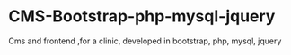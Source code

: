 # CMS-Bootstrap-php-mysql-jquery
Cms and frontend ,for a clinic, developed in bootstrap, php, mysql, jquery
